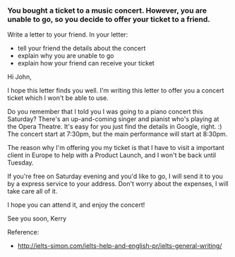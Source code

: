 ### You bought a ticket to a music concert. However, you are unable to go, so you decide to offer your ticket to a friend.

Write a letter to your friend. In your letter:
- tell your friend the details about the concert
- explain why you are unable to go
- explain how your friend can receive your ticket

Hi John,

I hope this letter finds you well. I'm writing this letter to offer you a concert ticket which I won't be able to use.

Do you remember that I told you I was going to a piano concert this Saturday? There's an up-and-coming singer and pianist who's playing at the Opera Theatre. It's easy for you just find the details in Google, right. :) The concert start at 7:30pm, but the main performance will start at 8:30pm.

The reason why I'm offering you my ticket is that I have to visit a important client in Europe to help with a Product Launch, and I won't be back until Tuesday.

If you're free on Saturday evening and you'd like to go, I will send it to you by a express service to your address. Don't worry about the expenses, I will take care all of it.

I hope you can attend it, and enjoy the concert!

See you soon,
Kerry


Reference:
- http://ielts-simon.com/ielts-help-and-english-pr/ielts-general-writing/
